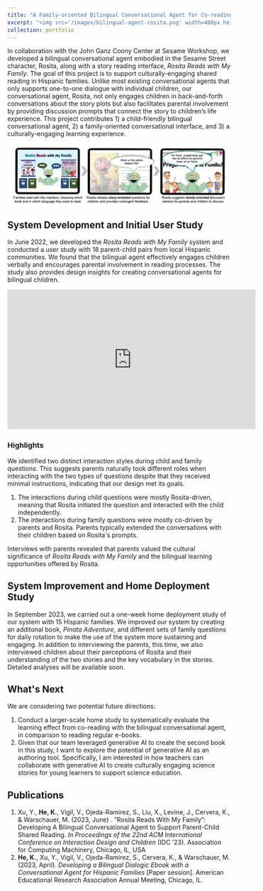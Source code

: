 ```yaml
---
title: "A Family-oriented Bilingual Conversational Agent for Co-reading"
excerpt: "<img src='/images/bilingual-agent-rosita.png' width=400px height=300px style='float:right; margin-left:20px;'> In collaboration with the John Ganz Cooney Center at Sesame Workshop, we developed a bilingual conversational agent embodied in the Sesame Street character, Rosita, along with a story reading interface, *Rosita Reads with My Family*. The goal of this project is to support culturally-engaging shared reading in Hispanic families. Unlike most existing conversational agents that only supports one-to-one dialogue with individual children, our conversational agent, Rosita, not only engages children in back-and-forth conversations about the story plots but also facilitates parental involvement by providing discussion prompts that connect the story to children’s life experience."
collection: portfolio
---
```

In collaboration with the John Ganz Coony Center at Sesame Workshop, we developed a bilingual conversational agent embodied in the Sesame Street character, Rosita, along with a story reading interface, *Rosita Reads with My Family*. The goal of this project is to support culturally-engaging shared reading in Hispanic families. Unlike most existing conversational agents that only supports one-to-one dialogue with individual children, our conversational agent, Rosita, not only engages children in back-and-forth conversations about the story plots but also facilitates parental involvement by providing discussion prompts that connect the story to children’s life experience. This project contributes 1) a child-friendly bilingual conversational agent, 2) a family-oriented conversational interface, and 3) a culturally-engaging learning experience.

<img src="/images/Rosita-flow.png" alt="Rosita Workflow" width=auto height=auto>

## System Development and Initial User Study 
In June 2022, we developed the *Rosita Reads with My Family* system and conducted a user study with 18 parent-child pairs from local Hispanic communities. We found that the bilingual agent effectively engages children verbally and encourages parental involvement in reading processes. The study also provides design insights for creating conversational agents for bilingual children.

<iframe width="560" height="315" src="https://www.youtube.com/embed/RmAbs_USb9g?si=vqR39FLEnmqcVToe" title="YouTube video player" frameborder="0" allow="accelerometer; autoplay; clipboard-write; encrypted-media; gyroscope; picture-in-picture; web-share" allowfullscreen></iframe>


### Highlights
We identified two distinct interaction styles during child and family questions. This suggests parents naturally took different roles when interacting with the two types of questions despite that they received minimal instructions, indicating that our design met its goals.
  1. The interactions during child questions were mostly Rosita-driven, meaning that Rosita initiated the question and interacted with the child independently. 
  2. The interactions during family questions were mostly co-driven by parents and Rosita. Parents typically extended the conversations with their children based on Rosita's prompts.

Interviews with parents revealed that parents valued the cultural significance of *Rosita Reads with My Family* and the bilingual learning opportunities offered by Rosita.



## System Improvement and Home Deployment Study
In September 2023, we carried out a one-week home deployment study of our system with 15 Hispanic families. We improved our system by creating an additonal book, *Pinata Adventure*, and different sets of family questions for daily rotation to make the use of the system more sustaining and engaging. In addition to interviewing the parents, this time, we also interviewed children about their perceptions of Rosita and their understanding of the two stories and the key vocabulary in the stories. Detailed analyses will be available soon.

## What's Next
We are considering two potential future directions:
1. Conduct a larger-scale home study to systematically evaluate the learning effect from co-reading with the bilingual conversational agent, in comparison to reading regular e-books.
2. Given that our team leveraged generative AI to create the second book in this study, I want to explore the potential of generative AI as an authoring tool. Specifically, I am interested in how teachers can collaborate with generative AI to create culturally engaging science stories for young learners to support science education.

## Publications
1. Xu, Y., **He, K.**, Vigil, V., Ojeda-Ramirez, S., Liu, X., Levine, J., Cervera, K., & Warschauer, M. (2023, June) . “Rosita Reads With My Family”: Developing A Bilingual Conversational Agent to Support Parent-Child Shared Reading. *In Proceedings of the 22nd ACM International Conference on Interaction Design and Children* (IDC ’23). Association for Computing Machinery, Chicago, IL, USA
2. **He, K.**, Xu, Y., Vigil, V., Ojeda-Ramirez, S., Cervera, K., & Warschauer, M. (2023, April). *Developing a Bilingual Dialogic Ebook with a Conversational Agent for Hispanic Families* [Paper session]. American Educational Research Association Annual Meeting, Chicago, IL.

